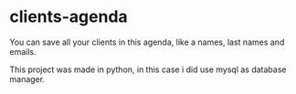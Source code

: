 # clients-agenda
You can save all your clients in this agenda, like a names, last names and emails.

This project was made in python, in this case i did use mysql as database manager. 
